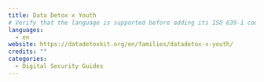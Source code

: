 ```yaml
---
title: Data Detox x Youth
# Verify that the language is supported before adding its ISO 639-1 code here. without the country code, i.e. ms instead of ms_MY.
languages:
  - en
website: https://datadetoxkit.org/en/families/datadetox-x-youth/
credits: ""
categories:
  - Digital Security Guides
---
```

